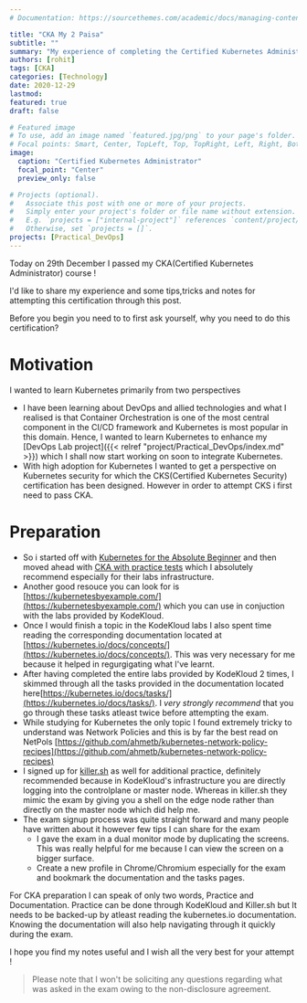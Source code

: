 ```yaml
---
# Documentation: https://sourcethemes.com/academic/docs/managing-content/

title: "CKA My 2 Paisa"
subtitle: ""
summary: "My experience of completing the Certified Kubernetes Administrator(CKA) course"
authors: [rohit]
tags: [CKA]
categories: [Technology]
date: 2020-12-29
lastmod: 
featured: true
draft: false

# Featured image
# To use, add an image named `featured.jpg/png` to your page's folder.
# Focal points: Smart, Center, TopLeft, Top, TopRight, Left, Right, BottomLeft, Bottom, BottomRight.
image:
  caption: "Certified Kubernetes Administrator"
  focal_point: "Center"
  preview_only: false

# Projects (optional).
#   Associate this post with one or more of your projects.
#   Simply enter your project's folder or file name without extension.
#   E.g. `projects = ["internal-project"]` references `content/project/deep-learning/index.md`.
#   Otherwise, set `projects = []`.
projects: [Practical_DevOps]
---
```


Today on 29th December I passed my CKA(Certified Kubernetes Administrator) course !

I'd like to share my experience and some tips,tricks and notes for attempting this certification through this post.

Before you begin you need to to first ask yourself, why you need to do this certification?

# Motivation

I wanted to learn Kubernetes primarily from two perspectives
- I have been learning about DevOps and allied technologies and what I realised is that Container Orchestration is one of the most central component in the CI/CD framework and Kubernetes is most popular in this domain. Hence, I wanted to learn Kubernetes to enhance my [DevOps Lab project]({{< relref "project/Practical_DevOps/index.md" >}}) which I shall now start working on soon to integrate Kubernetes.
- With high adoption for Kubernetes I wanted to get a perspective on Kubernetes security for which the CKS(Certified Kubernetes Security) certification has been designed. However in order to attempt CKS i first need to pass CKA.

# Preparation

- So i started off with [Kubernetes for the Absolute Beginner](https://kodekloud.com/p/kubernetes-for-the-absolute-beginners-hands-on) and then moved ahead with [CKA with practice tests](https://kodekloud.com/p/certified-kubernetes-administrator-with-practice-tests) which I absolutely recommend especially for their labs infrastructure.
- Another good resouce you can look for is [https://kubernetesbyexample.com/](https://kubernetesbyexample.com/) which you can use in conjuction with the labs provided by KodeKloud.
- Once I would finish a topic in the KodeKloud labs I also spent time reading the corresponding documentation located at [https://kubernetes.io/docs/concepts/](https://kubernetes.io/docs/concepts/). This was very necessary for me because it helped in regurgigating what I've learnt.
- After having completed the entire labs provided by KodeKloud 2 times, I skimmed through all the tasks provided in the documentation located here[https://kubernetes.io/docs/tasks/](https://kubernetes.io/docs/tasks/). I *very strongly recommend* that you go through these tasks atleast twice before attempting the exam.
- While studying for Kubernetes the only topic I found extremely tricky to understand was Network Policies and this is by far the best read on NetPols [https://github.com/ahmetb/kubernetes-network-policy-recipes](https://github.com/ahmetb/kubernetes-network-policy-recipes)
- I signed up for [killer.sh](killer.sh) as well for additional practice, definitely recommended because in KodeKloud's infrastructure you are directly logging into the controlplane or master node. Whereas in killer.sh they mimic the exam by giving you a shell on the edge node rather than directly on the master node which did help me.
- The exam signup process was quite straight forward and many people have written about it however few tips I can share for the exam
  - I gave the exam in a dual monitor mode by duplicating the screens. This was really helpful for me because I can view the screen on a bigger surface.
  - Create a new profile in Chrome/Chromium especially for the exam and bookmark the documentation and the tasks pages.

For CKA preparation I can speak of only two words, Practice and Documentation. Practice can be done through KodeKloud and Killer.sh but It needs to be backed-up by atleast reading the kubernetes.io documentation. Knowing the documentation will also help navigating through it quickly during the exam.

I hope you find my notes useful and I wish all the very best for your attempt !

> Please note that I won't be soliciting any questions regarding what was asked in the exam owing to the non-disclosure agreement.
